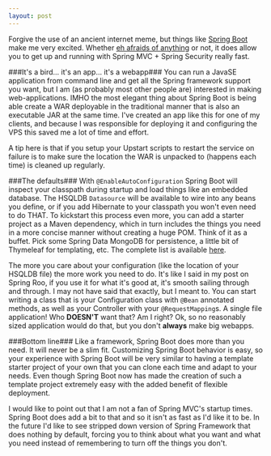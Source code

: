 ```yaml
---
layout: post
---
```

Forgive the use of an ancient internet meme, but things like [Spring Boot](http://projects.spring.io/spring-boot/) make me very excited. Whether [eh afraids of anything](http://knowyourmeme.com/memes/pretty-cool-guy) or not, it does allow you to get up and running with Spring MVC + Spring Security really fast.

###It's a bird... it's an app... it's a webapp###
You can run a JavaSE application from command line and get all the Spring framework support you want, but I am (as probably most other people are) interested in making web-applications. IMHO the most elegant thing about Spring Boot is being able create a WAR deployable in the traditional manner that is also an executable JAR at the same time. I've created an app like this for one of my clients, and because I was responsible for deploying it and configuring the VPS this saved me a lot of time and effort.

A tip here is that if you setup your Upstart scripts to restart the service on failure is to make sure the location the WAR is unpacked to (happens each time) is cleaned up regularly. 

###The defaults###
With `@EnableAutoConfiguration` Spring Boot will inspect your classpath during startup and load things like an embedded database. The HSQLDB `Datasource` will be available to wire into any beans you define, or if you add Hibernate to your classpath you won't even need to do THAT. To kickstart this process even more, you can add a starter project as a Maven dependency, which in turn includes the things you need in a more concise manner without creating a huge POM. Think of it as a buffet. Pick some Spring Data MongoDB for persistence, a little bit of Thymeleaf for templating, etc. The complete list is available [here](https://github.com/spring-projects/spring-boot/tree/master/spring-boot-starters).

The more you care about your configuration (like the location of your HSQLDB file) the more work you need to do. It's like I said in my post on Spring Roo, if you use it for what it's good at, it's smooth sailing through and through. I may not have said that exactly, but I meant to. You can start writing a class that is your Configuration class with `@Bean` annotated methods, as well as your Controller with your `@RequestMapping`s. A single file application! Who **DOESN'T** want that? Am I right? Ok, so no reasonably sized application would do that, but you don't **always** make big webapps.

###Bottom line###
Like a framework, Spring Boot does more than you need. It will never be a slim fit. Customizing Spring Boot behavior is easy, so your experience with Spring Boot will be very similar to having a template starter project of your own that you can clone each time and adapt to your needs. Even though Spring Boot now has made the creation of such a template project extremely easy with the added benefit of flexible deployment.

I would like to point out that I am not a fan of Spring MVC's startup times. Spring Boot does add a bit to that and so it isn't as fast as I'd like it to be. In the future I'd like to see stripped down version of Spring Framework that does nothing by default, forcing you to think about what you want and what you need instead of remembering to turn off the things you don't.